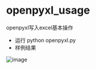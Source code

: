 # openpyxl_usage
openpyxl写入excel基本操作

- 运行 python openpyxl.py
- 样例结果

![image](https://user-images.githubusercontent.com/37731167/150456539-25f9e7f8-027d-449f-9027-607a8c8a5799.png)
